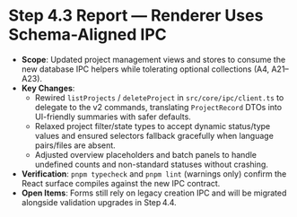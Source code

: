 # Step 4.3 Report — Renderer Uses Schema-Aligned IPC

- **Scope**: Updated project management views and stores to consume the new database IPC helpers while tolerating optional collections (A4, A21–A23).
- **Key Changes**:
  - Rewired `listProjects` / `deleteProject` in `src/core/ipc/client.ts` to delegate to the v2 commands, translating `ProjectRecord` DTOs into UI-friendly summaries with safer defaults.
  - Relaxed project filter/state types to accept dynamic status/type values and ensured selectors fallback gracefully when language pairs/files are absent.
  - Adjusted overview placeholders and batch panels to handle undefined counts and non-standard statuses without crashing.
- **Verification**: `pnpm typecheck` and `pnpm lint` (warnings only) confirm the React surface compiles against the new IPC contract.
- **Open Items**: Forms still rely on legacy creation IPC and will be migrated alongside validation upgrades in Step 4.4.
